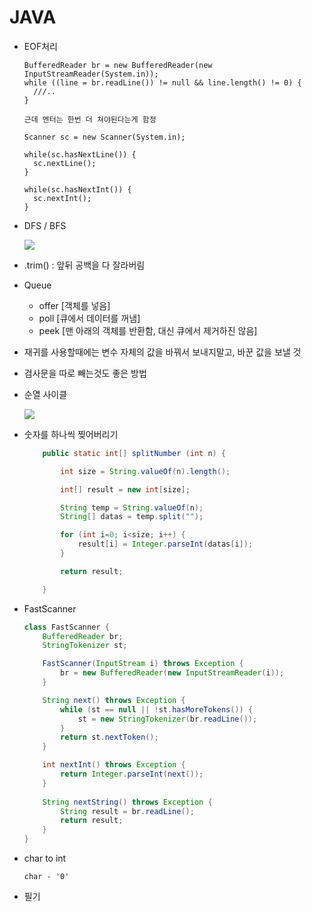 # JAVA

- EOF처리

  ```
  BufferedReader br = new BufferedReader(new InputStreamReader(System.in));
  while ((line = br.readLine()) != null && line.length() != 0) {
    ///..
  }

  근데 엔터는 한번 더 쳐야된다는게 함정

  Scanner sc = new Scanner(System.in);

  while(sc.hasNextLine()) {
    sc.nextLine();
  }

  while(sc.hasNextInt()) {
    sc.nextInt();
  }
  ```

- DFS / BFS

  ![](https://cdn.namuwikiusercontent.com/s/1fe9246903b78fae07577b243a0b22791e02cb39640d5cbaae10d9849343b4ea6f162a9a677a5892fbf7819abd4ef7221ebd3608849cfb66793411fb5e6439514ed5c5e86db6d87a310ee3a249998ad2?e=1528159424&k=r3mCuuvSpH1FMcdeAaKDiw)

- .trim() : 앞뒤 공백을 다 잘라버림

- Queue

  - offer [객체를 넣음]
  - poll [큐에서 데이터를 꺼냄]
  - peek [맨 아래의 객체를 반환함, 대신 큐에서 제거하진 않음]

- 재귀를 사용할때에는 변수 자체의 값을 바꿔서 보내지말고, 바꾼 값을 보낼 것

- 검사문을 따로 빼는것도 좋은 방법




- 순열 사이클

  ![](http://postfiles16.naver.net/MjAxNzAxMjBfMTAg/MDAxNDg0ODg2MjQ2MDg2.afKKnIG5_x6NGwtMXs27WOn00RVMJJk9tdZy6P86PpEg.6iMeKjDmWjhaUPRNo98wPa27duA-yhDLulf5dCWYDJMg.JPEG.occidere/image_1720970261484886234692.jpg?type=w773)



- 숫자를 하나씩 찢어버리기

  ```java
      public static int[] splitNumber (int n) {

          int size = String.valueOf(n).length();

          int[] result = new int[size];

          String temp = String.valueOf(n);
          String[] datas = temp.split("");

          for (int i=0; i<size; i++) {
              result[i] = Integer.parseInt(datas[i]);
          }

          return result;

      }
  ```

- FastScanner

  ```java
  class FastScanner {
      BufferedReader br;
      StringTokenizer st;

      FastScanner(InputStream i) throws Exception {
          br = new BufferedReader(new InputStreamReader(i));
      }

      String next() throws Exception {
          while (st == null || !st.hasMoreTokens()) {
              st = new StringTokenizer(br.readLine());
          }
          return st.nextToken();
      }

      int nextInt() throws Exception {
          return Integer.parseInt(next());
      }
      
      String nextString() throws Exception {
          String result = br.readLine();
          return result;
      }
  }
  ```

- char to int

  `char - '0'`










- 필기



